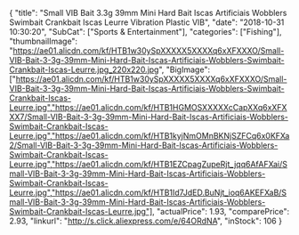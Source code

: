 {
	"title": "Small VIB Bait 3.3g 39mm Mini Hard Bait Iscas Artificiais Wobblers Swimbait Crankbait Iscas Leurre Vibration Plastic VIB",
	"date": "2018-10-31 10:30:20",
	"SubCat": ["Sports & Entertainment"],
	"categories": ["Fishing"],
	"thumbnailImage": "https://ae01.alicdn.com/kf/HTB1w30ySpXXXXX5XXXXq6xXFXXXO/Small-VIB-Bait-3-3g-39mm-Mini-Hard-Bait-Iscas-Artificiais-Wobblers-Swimbait-Crankbait-Iscas-Leurre.jpg_220x220.jpg",
	"BigImage": ["https://ae01.alicdn.com/kf/HTB1w30ySpXXXXX5XXXXq6xXFXXXO/Small-VIB-Bait-3-3g-39mm-Mini-Hard-Bait-Iscas-Artificiais-Wobblers-Swimbait-Crankbait-Iscas-Leurre.jpg","https://ae01.alicdn.com/kf/HTB1HGMOSXXXXXcCapXXq6xXFXXX7/Small-VIB-Bait-3-3g-39mm-Mini-Hard-Bait-Iscas-Artificiais-Wobblers-Swimbait-Crankbait-Iscas-Leurre.jpg","https://ae01.alicdn.com/kf/HTB1kyjNmOMnBKNjSZFCq6x0KFXa2/Small-VIB-Bait-3-3g-39mm-Mini-Hard-Bait-Iscas-Artificiais-Wobblers-Swimbait-Crankbait-Iscas-Leurre.jpg","https://ae01.alicdn.com/kf/HTB1EZCpagZupeRjt_jqq6AfAFXai/Small-VIB-Bait-3-3g-39mm-Mini-Hard-Bait-Iscas-Artificiais-Wobblers-Swimbait-Crankbait-Iscas-Leurre.jpg","https://ae01.alicdn.com/kf/HTB1Id7JdED.BuNjt_ioq6AKEFXaB/Small-VIB-Bait-3-3g-39mm-Mini-Hard-Bait-Iscas-Artificiais-Wobblers-Swimbait-Crankbait-Iscas-Leurre.jpg"],
	"actualPrice": 1.93,
	"comparePrice": 2.93,
	"linkurl": "http://s.click.aliexpress.com/e/64ORdNA",
	"inStock": 106
}
